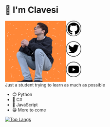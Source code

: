 # 👋 I'm Clavesi

<img src="https://github.com/clavesi/clavesi/blob/master/img/profile-pic-2020-color.png?raw=true" align="left" width="200" height="200" />

<a href="https://github.com/clavesi"><img src="https://github.com/clavesi/clavesi/blob/master/img/github.png?raw=true" width="50" height="50" /></a>

<a href="https://twitter.com/clavesii"><img src="https://github.com/clavesi/clavesi/blob/master/img/twitter.png?raw=true" width="50" height="50" /></a>

<a href="https://www.youtube.com/channel/UCOcfPlsNiMSjtPpYuso48pw"><img src="https://github.com/clavesi/clavesi/blob/master/img/youtube.png?raw=true" width="50" height="50" /></a>

Just a student trying to learn as much as possible

- 😍 Python
- 👾 C#
- 😤 JavaScript
- 😁 More to come

[![Top Langs](https://github-readme-stats.vercel.app/api/top-langs/?username=clavesi&layout=compact&hide=c#)](https://github.com/anuraghazra/github-readme-stats)
